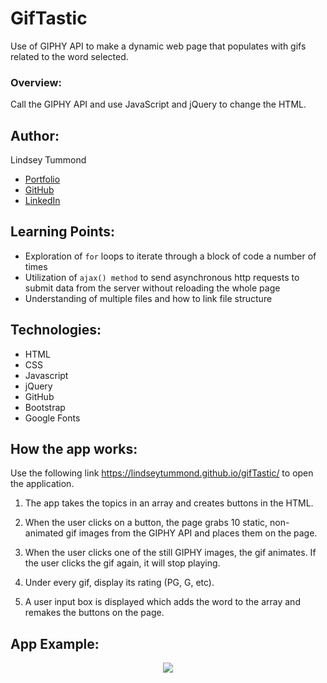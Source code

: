 # GifTastic
Use of GIPHY API to make a dynamic web page that populates with gifs related to the word selected. 

### Overview:
Call the GIPHY API and use JavaScript and jQuery to change the HTML.

## Author:
Lindsey Tummond
- <a href="https://lindseytummond.github.io/portfolio/" target="_blank"> Portfolio </a>
- <a href="https://github.com/lindseytummond" target="_blank"> GitHub </a>
- <a href="https://www.linkedin.com/in/lindsey-tummond-b86aa341/" target="_blank"> LinkedIn </a>

## Learning Points:
- Exploration of `for` loops to iterate through a block of code a number of times
- Utilization of `ajax() method` to send asynchronous http requests to submit data from the server without reloading the whole page
- Understanding of multiple files and how to link file structure

## Technologies:
-   HTML
-   CSS
-   Javascript
-   jQuery
-   GitHub
-   Bootstrap
-   Google Fonts

## How the app works:
Use the following link https://lindseytummond.github.io/gifTastic/ to open the application. <br>

1. The app takes the topics in an array and creates buttons in the HTML.

2. When the user clicks on a button, the page grabs 10 static, non-animated gif images from the GIPHY API and places them on the page.

3. When the user clicks one of the still GIPHY images, the gif animates. If the user clicks the gif again, it will stop playing.

4. Under every gif, display its rating (PG, G, etc).
  
5. A user input box is displayed which adds the word to the array and remakes the buttons on the page.

## App Example:
<p align="center">
  <img src="assets/images/giftastic-readme.gif">
</p>
